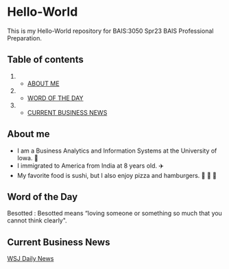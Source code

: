 # Hello-World
This is my Hello-World repository for BAIS:3050 Spr23 BAIS Professional Preparation.


## Table of contents


1. - [ABOUT ME](#About-me)
2. - [WORD OF THE DAY](#Word-of-the-day)
3. - [CURRENT BUSINESS NEWS](#Current-Business-News)


## About me 

- I am a Business Analytics and Information Systems at the University of Iowa. :school: 
- I immigrated to America from India at 8 years old. :airplane: 
- My favorite food is sushi, but I also enjoy pizza and hamburgers. :sushi: :pizza: :hamburger:


## Word of the Day 

Besotted
: Besotted means “loving someone or something so much that you cannot think clearly". 


## Current Business News 
[WSJ Daily News](https://www.wsj.com/news/business)


